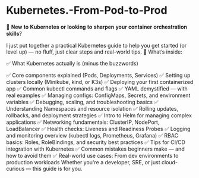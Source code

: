 # Kubernetes.-From-Pod-to-Prod

🚀 𝐍𝐞𝐰 𝐭𝐨 𝐊𝐮𝐛𝐞𝐫𝐧𝐞𝐭𝐞𝐬 𝐨𝐫 𝐥𝐨𝐨𝐤𝐢𝐧𝐠 𝐭𝐨 𝐬𝐡𝐚𝐫𝐩𝐞𝐧 𝐲𝐨𝐮𝐫 𝐜𝐨𝐧𝐭𝐚𝐢𝐧𝐞𝐫 𝐨𝐫𝐜𝐡𝐞𝐬𝐭𝐫𝐚𝐭𝐢𝐨𝐧 𝐬𝐤𝐢𝐥𝐥𝐬?

 I just put together a practical Kubernetes guide to help you get started (or level up) — no fluff, just clear steps and real-world tips.
🔧 What’s inside:

✅ What Kubernetes actually is (minus the buzzwords)

✅ Core components explained (Pods, Deployments, Services)
✅ Setting up clusters locally (Minikube, kind, or K3s)
✅ Deploying your first containerized app
✅ Common kubectl commands and flags
✅ YAML demystified — with real examples
✅ Managing configs: ConfigMaps, Secrets, and environment variables
✅ Debugging, scaling, and troubleshooting basics
✅ Understanding Namespaces and resource isolation
✅ Rolling updates, rollbacks, and deployment strategies
✅ Intro to Helm for managing complex applications
✅ Networking fundamentals: ClusterIP, NodePort, LoadBalancer
✅ Health checks: Liveness and Readiness Probes
✅ Logging and monitoring overview (kubectl logs, Prometheus, Grafana)
✅ RBAC basics: Roles, RoleBindings, and security best practices
✅ Tips for CI/CD integration with Kubernetes
✅ Common mistakes beginners make — and how to avoid them
✅ Real-world use cases: From dev environments to production workloads
Whether you're a developer, SRE, or just cloud-curious — this guide is for you.

